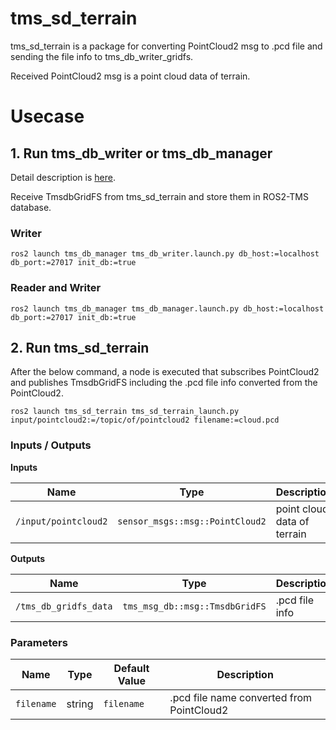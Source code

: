 # tms_sd_terrain

tms_sd_terrain is a package for converting PointCloud2 msg to .pcd file and sending the file info to tms_db_writer_gridfs.

Received PointCloud2 msg is a point cloud data of terrain.

# Usecase

## 1. Run tms_db_writer or tms_db_manager

Detail description is [here](https://github.com/irvs/ros2_tms_for_construction/tree/main/tms_db).

Receive TmsdbGridFS from tms_sd_terrain and store them in ROS2-TMS database.

### Writer

```
ros2 launch tms_db_manager tms_db_writer.launch.py db_host:=localhost db_port:=27017 init_db:=true
```

### Reader and Writer

```
ros2 launch tms_db_manager tms_db_manager.launch.py db_host:=localhost db_port:=27017 init_db:=true
```

## 2. Run tms_sd_terrain

After the below command, a node is executed that subscribes PointCloud2 and publishes TmsdbGridFS including the .pcd file info converted from the PointCloud2.

```
ros2 launch tms_sd_terrain tms_sd_terrain_launch.py input/pointcloud2:=/topic/of/pointcloud2 filename:=cloud.pcd
```

### Inputs / Outputs

**Inputs**

| Name                 | Type                            | Description                 |
| -------------------- | ------------------------------- | --------------------------- |
| `/input/pointcloud2` | `sensor_msgs::msg::PointCloud2` | point cloud data of terrain |

**Outputs**

| Name                  | Type                           | Description    |
| --------------------- | ------------------------------ | -------------- |
| `/tms_db_gridfs_data` | `tms_msg_db::msg::TmsdbGridFS` | .pcd file info |

### Parameters

| Name                | Type   | Default Value         | Description                               |
| ------------------- | ------ | --------------------- | ----------------------------------------- |
| `filename`          | string | `filename`            | .pcd file name converted from PointCloud2 |

